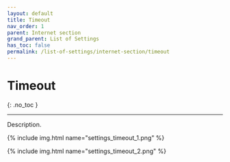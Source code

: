 ```yaml
---
layout: default
title: Timeout
nav_order: 1
parent: Internet section
grand_parent: List of Settings
has_toc: false
permalink: /list-of-settings/internet-section/timeout
---
```


# Timeout
{: .no_toc }

---

Description.

{% include img.html name="settings_timeout_1.png" %}

{% include img.html name="settings_timeout_2.png" %}
